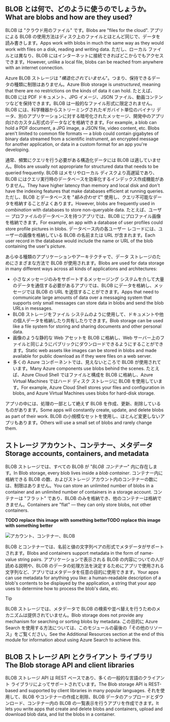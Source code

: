 ## <a name="what-are-blobs-and-how-are-they-used"></a><span data-ttu-id="e57ff-101">BLOB とは何で、どのように使うのでしょうか。</span><span class="sxs-lookup"><span data-stu-id="e57ff-101">What are blobs and how are they used?</span></span>

<span data-ttu-id="e57ff-102">BLOB は "クラウド用のファイル" です。</span><span class="sxs-lookup"><span data-stu-id="e57ff-102">Blobs are "files for the cloud".</span></span> <span data-ttu-id="e57ff-103">アプリによる BLOB の使用方法はディスク上のファイルとほとんど同じで、データを読み書きします。</span><span class="sxs-lookup"><span data-stu-id="e57ff-103">Apps work with blobs in much the same way as they would work with files on a disk, reading and writing data.</span></span> <span data-ttu-id="e57ff-104">ただし、ローカル ファイルとは異なり、BLOB にはインターネットに接続できればどこからでもアクセスできます。</span><span class="sxs-lookup"><span data-stu-id="e57ff-104">However, unlike a local file, blobs can be reached from anywhere with an internet connection.</span></span> 

<span data-ttu-id="e57ff-105">Azure BLOB ストレージは "*構造化されていません*"。つまり、保持できるデータの種類に制限はありません。</span><span class="sxs-lookup"><span data-stu-id="e57ff-105">Azure Blob storage is *unstructured*, meaning that there are no restrictions on the kinds of data it can hold.</span></span> <span data-ttu-id="e57ff-106">たとえば、BLOB には PDF ドキュメント、JPG イメージ、JSON ファイル、動画コンテンツなどを保持できます。BLOB は一般的なファイル形式に限定されません。BLOB には、科学機器からストリーミングされたギガバイト単位のバイナリ データ、別のアプリケーションに対する暗号化されたメッセージ、開発中のアプリ向けのカスタム形式のデータなどを格納できます。</span><span class="sxs-lookup"><span data-stu-id="e57ff-106">For example, a blob can hold a PDF document, a JPG image, a JSON file, video content, etc. Blobs aren't limited to common file formats &mdash; a blob could contain gigabytes of binary data streamed from a scientific instrument, an encrypted message for another application, or data in a custom format for an app you're developing.</span></span>

<span data-ttu-id="e57ff-107">通常、頻繁にクエリを行う必要がある構造化データには BLOB は適していません。</span><span class="sxs-lookup"><span data-stu-id="e57ff-107">Blobs are usually not appropriate for structured data that needs to be queried frequently.</span></span> <span data-ttu-id="e57ff-108">BLOB はメモリやローカル ディスクより高遅延であり、BLOB にはクエリ実行時のデータベースを効率化するインデックス作成機能がありません。</span><span class="sxs-lookup"><span data-stu-id="e57ff-108">They have higher latency than memory and local disk and don't have the indexing features that make databases efficient at running queries.</span></span> <span data-ttu-id="e57ff-109">ただし、BLOB とデータベースを "*組み合わせて*" 使用し、クエリ不可能なデータを格納することがよくあります。</span><span class="sxs-lookup"><span data-stu-id="e57ff-109">However, blobs are frequently used in *combination* with databases to store non-queryable data.</span></span> <span data-ttu-id="e57ff-110">たとえば、ユーザー プロファイルのデータベースを持つアプリでは、BLOB にプロファイル画像を格納できます。</span><span class="sxs-lookup"><span data-stu-id="e57ff-110">For example, an app with a database of user profiles could store profile pictures in blobs.</span></span> <span data-ttu-id="e57ff-111">データベース内の各ユーザー レコードには、ユーザーの画像を格納している BLOB の名前または URL が含まれます。</span><span class="sxs-lookup"><span data-stu-id="e57ff-111">Each user record in the database would include the name or URL of the blob containing the user's picture.</span></span>

<span data-ttu-id="e57ff-112">あらゆる種類のアプリケーションやアーキテクチャで、データ ストレージのためにさまざまな方法で BLOB が使用されます。</span><span class="sxs-lookup"><span data-stu-id="e57ff-112">Blobs are used for data storage in many different ways across all kinds of applications and architectures:</span></span>

* <span data-ttu-id="e57ff-113">小さなメッセージのみをサポートするメッセージング システムを介して大量のデータを通信する必要があるアプリでは、BLOB にデータを格納し、メッセージでは BLOB の URL を送信することができます。</span><span class="sxs-lookup"><span data-stu-id="e57ff-113">Apps that need to communicate large amounts of data over a messaging system that supports only small messages can store data in blobs and send the blob URLs in messages.</span></span>
* <span data-ttu-id="e57ff-114">BLOB ストレージをファイル システムのように使用して、ドキュメントや他の個人データを格納したり共有したりできます。</span><span class="sxs-lookup"><span data-stu-id="e57ff-114">Blob storage can be used like a file system for storing and sharing documents and other personal data.</span></span>
* <span data-ttu-id="e57ff-115">画像のような静的な Web アセットを BLOB に格納し、Web サーバー上のファイルと同じようにパブリックにダウンロードできるようにすることができます。</span><span class="sxs-lookup"><span data-stu-id="e57ff-115">Static web assets like images can be stored in blobs and made available for public download as if they were files on a web server.</span></span>
* <span data-ttu-id="e57ff-116">多くの Azure コンポーネントでは、見えないところで BLOB が使用されています。</span><span class="sxs-lookup"><span data-stu-id="e57ff-116">Many Azure components use blobs behind the scenes.</span></span> <span data-ttu-id="e57ff-117">たとえば、Azure Cloud Shell ではファイルと構成を BLOB に格納し、Azure Virtual Machines ではハード ディスク ストレージに BLOB を使用しています。</span><span class="sxs-lookup"><span data-stu-id="e57ff-117">For example, Azure Cloud Shell stores your files and configuration in blobs, and Azure Virtual Machines uses blobs for hard-disk storage.</span></span>

<span data-ttu-id="e57ff-118">アプリの中には、処理の一部として絶えず BLOB を作成、更新、削除しているものがあります。</span><span class="sxs-lookup"><span data-stu-id="e57ff-118">Some apps will constantly create, update, and delete blobs as part of their work.</span></span> <span data-ttu-id="e57ff-119">BLOB の小規模なセットを使用し、ほとんど変更しないアプリもあります。</span><span class="sxs-lookup"><span data-stu-id="e57ff-119">Others will use a small set of blobs and rarely change them.</span></span>

## <a name="storage-accounts-containers-and-metadata"></a><span data-ttu-id="e57ff-120">ストレージ アカウント、コンテナー、メタデータ</span><span class="sxs-lookup"><span data-stu-id="e57ff-120">Storage accounts, containers, and metadata</span></span>

<span data-ttu-id="e57ff-121">BLOB ストレージでは、すべての BLOB が "*BLOB コンテナー*" 内に存在します。</span><span class="sxs-lookup"><span data-stu-id="e57ff-121">In Blob storage, every blob lives inside a *blob container*.</span></span> <span data-ttu-id="e57ff-122">コンテナー内に格納できる BLOB の数、およびストレージ アカウント内のコンテナーの数には、制限はありません。</span><span class="sxs-lookup"><span data-stu-id="e57ff-122">You can store an unlimited number of blobs in a container and an unlimited number of containers in a storage account.</span></span> <span data-ttu-id="e57ff-123">コンテナーは "フラット" であり、BLOB のみを格納でき、他のコンテナーは格納できません。</span><span class="sxs-lookup"><span data-stu-id="e57ff-123">Containers are "flat" &mdash; they can only store blobs, not other containers.</span></span>

<span data-ttu-id="e57ff-124">**TODO replace this image with something better**</span><span class="sxs-lookup"><span data-stu-id="e57ff-124">**TODO replace this image with something better**</span></span>

![アカウント、コンテナー、BLOB](../media-drafts/2-storage-container-blob.png)

<span data-ttu-id="e57ff-126">BLOB とコンテナーでは、名前と値の文字列ペアの形式でメタデータがサポートされます。</span><span class="sxs-lookup"><span data-stu-id="e57ff-126">Blobs and containers support metadata in the form of name-value string pairs.</span></span> <span data-ttu-id="e57ff-127">アプリケーションで表示される BLOB の内容についての人が読める説明や、BLOB のデータの処理方法を決定するためにアプリで使用される文字列など、アプリではメタデータを任意の目的に使用できます。</span><span class="sxs-lookup"><span data-stu-id="e57ff-127">Your apps can use metadata for anything you like: a human-readable description of a blob's contents to be displayed by the application, a string that your app uses to determine how to process the blob's data, etc.</span></span>

> [!TIP]
> <span data-ttu-id="e57ff-128">BLOB ストレージでは、メタデータで BLOB の検索や並べ替えを行うためのメカニズムは提供されていません。</span><span class="sxs-lookup"><span data-stu-id="e57ff-128">Blob storage does not provide any mechanism for searching or sorting blobs by metadata.</span></span> <span data-ttu-id="e57ff-129">この目的に Azure Search を使用する方法については、このモジュールの最後の「その他のリソース」をご覧ください。</span><span class="sxs-lookup"><span data-stu-id="e57ff-129">See the Additional Resources section at the end of this module for information about using Azure Search to achieve this.</span></span>

## <a name="the-blob-storage-api-and-client-libraries"></a><span data-ttu-id="e57ff-130">BLOB ストレージ API とクライアント ライブラリ</span><span class="sxs-lookup"><span data-stu-id="e57ff-130">The Blob storage API and client libraries</span></span>

<span data-ttu-id="e57ff-131">BLOB ストレージ API は REST ベースであり、多くの一般的な言語のクライアント ライブラリによってサポートされています。</span><span class="sxs-lookup"><span data-stu-id="e57ff-131">The Blob storage API is REST-based and supported by client libraries in many popular languages.</span></span> <span data-ttu-id="e57ff-132">それを使用して、BLOB やコンテナーの作成と削除、BLOB データのアップロードとダウンロード、コンテナー内の BLOB の一覧表示を行うアプリを作成できます。</span><span class="sxs-lookup"><span data-stu-id="e57ff-132">It lets you write apps that create and delete blobs and containers, upload and download blob data, and list the blobs in a container.</span></span>